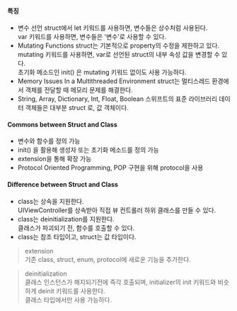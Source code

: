 #### 특징
- 변수 선언
struct에서 let 키워드를 사용하면, 변수들은 상수처럼 사용된다.  
var 키워드를 사용하면, 변수들은 '변수'로 사용할 수 있다.
- Mutating Functions
struct는 기본적으로 property의 수정을 제한하고 있다.  
mutating 키워드를 사용하면, var로 선언된 struct의 내부 속성 값을 변경할 수 있다.  
초기화 메소드인 init() 은 mutating 키워드 없이도 사용 가능하다.
- Memory Issues In a Multithreaded Environment
struct는 멀티스레드 환경에서 객체를 전달할 때 메모리 문제를 해결한다.
- String, Array, Dictionary, Int, Float, Boolean
스위프트의 표준 라이브러리 데이터 객체들은 대부분 struct 로, 값 객체이다.

#### Commons between Struct and Class
- 변수와 함수를 정의 가능
- init() 을 활용해 생성자 또는 초기화 메소드를 정의 가능
- extension을 통해 확장 가능
- Protocol Oriented Programming, POP 구현을 위해 protocol을 사용

#### Difference between Struct and Class
- class는 상속을 지원한다.  
UIViewController를 상속받아 직접 뷰 컨트롤러 하위 클래스를 만들 수 있다.
- class는 deinitialization를 지원한다.  
클래스가 파괴되기 전, 함수를 호출할 수 있다.
- class는 참조 타입이고, struct는 값 타입이다.

> extension  
기존 class, struct, enum, protocol에 새로운 기능을 추가한다.

> deinitialization  
클래스 인스턴스가 해지되기전에 즉각 호출되며, initializer의 init 키워드와 비슷하게 deinit 키워드를 사용한다.  
클래스 타입에서만 사용 가능하다.
